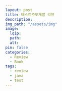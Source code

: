 ```yaml
---
layout: post
title: 테스트주도개발 리뷰
description:
img_path: "/assets/img"
image:
  lqip:
  path:
  alt:
pin: false
categories:
  - Review
  - Book
tags:
  - review
  - java
  - test
---
```

